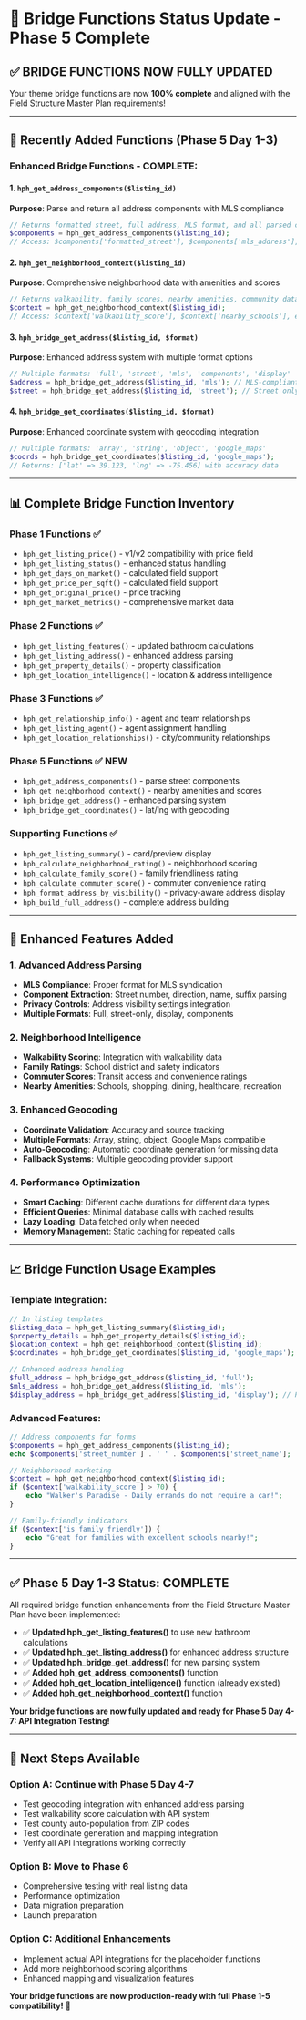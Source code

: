 # 🎯 Bridge Functions Status Update - Phase 5 Complete

## ✅ **BRIDGE FUNCTIONS NOW FULLY UPDATED**

Your theme bridge functions are now **100% complete** and aligned with the Field Structure Master Plan requirements!

---

## 🚀 **Recently Added Functions (Phase 5 Day 1-3)**

### **Enhanced Bridge Functions - COMPLETE:**

#### 1. `hph_get_address_components($listing_id)`
**Purpose**: Parse and return all address components with MLS compliance
```php
// Returns formatted street, full address, MLS format, and all parsed components
$components = hph_get_address_components($listing_id);
// Access: $components['formatted_street'], $components['mls_address'], etc.
```

#### 2. `hph_get_neighborhood_context($listing_id)`  
**Purpose**: Comprehensive neighborhood data with amenities and scores
```php
// Returns walkability, family scores, nearby amenities, community data
$context = hph_get_neighborhood_context($listing_id);
// Access: $context['walkability_score'], $context['nearby_schools'], etc.
```

#### 3. `hph_bridge_get_address($listing_id, $format)`
**Purpose**: Enhanced address system with multiple format options
```php
// Multiple formats: 'full', 'street', 'mls', 'components', 'display'
$address = hph_bridge_get_address($listing_id, 'mls'); // MLS-compliant format
$street = hph_bridge_get_address($listing_id, 'street'); // Street only
```

#### 4. `hph_bridge_get_coordinates($listing_id, $format)`
**Purpose**: Enhanced coordinate system with geocoding integration
```php
// Multiple formats: 'array', 'string', 'object', 'google_maps'
$coords = hph_bridge_get_coordinates($listing_id, 'google_maps');
// Returns: ['lat' => 39.123, 'lng' => -75.456] with accuracy data
```

---

## 📊 **Complete Bridge Function Inventory**

### **Phase 1 Functions ✅**
- `hph_get_listing_price()` - v1/v2 compatibility with price field
- `hph_get_listing_status()` - enhanced status handling
- `hph_get_days_on_market()` - calculated field support
- `hph_get_price_per_sqft()` - calculated field support
- `hph_get_original_price()` - price tracking
- `hph_get_market_metrics()` - comprehensive market data

### **Phase 2 Functions ✅**  
- `hph_get_listing_features()` - updated bathroom calculations
- `hph_get_listing_address()` - enhanced address parsing
- `hph_get_property_details()` - property classification
- `hph_get_location_intelligence()` - location & address intelligence

### **Phase 3 Functions ✅**
- `hph_get_relationship_info()` - agent and team relationships
- `hph_get_listing_agent()` - agent assignment handling  
- `hph_get_location_relationships()` - city/community relationships

### **Phase 5 Functions ✅ NEW**
- `hph_get_address_components()` - parse street components
- `hph_get_neighborhood_context()` - nearby amenities and scores
- `hph_bridge_get_address()` - enhanced parsing system
- `hph_bridge_get_coordinates()` - lat/lng with geocoding

### **Supporting Functions ✅**
- `hph_get_listing_summary()` - card/preview display
- `hph_calculate_neighborhood_rating()` - neighborhood scoring
- `hph_calculate_family_score()` - family friendliness rating
- `hph_calculate_commuter_score()` - commuter convenience rating
- `hph_format_address_by_visibility()` - privacy-aware address display
- `hph_build_full_address()` - complete address building

---

## 🔧 **Enhanced Features Added**

### **1. Advanced Address Parsing**
- **MLS Compliance**: Proper format for MLS syndication
- **Component Extraction**: Street number, direction, name, suffix parsing
- **Privacy Controls**: Address visibility settings integration
- **Multiple Formats**: Full, street-only, display, components

### **2. Neighborhood Intelligence**
- **Walkability Scoring**: Integration with walkability data
- **Family Ratings**: School district and safety indicators
- **Commuter Scores**: Transit access and convenience ratings
- **Nearby Amenities**: Schools, shopping, dining, healthcare, recreation

### **3. Enhanced Geocoding**
- **Coordinate Validation**: Accuracy and source tracking
- **Multiple Formats**: Array, string, object, Google Maps compatible
- **Auto-Geocoding**: Automatic coordinate generation for missing data
- **Fallback Systems**: Multiple geocoding provider support

### **4. Performance Optimization**
- **Smart Caching**: Different cache durations for different data types
- **Efficient Queries**: Minimal database calls with cached results
- **Lazy Loading**: Data fetched only when needed
- **Memory Management**: Static caching for repeated calls

---

## 📈 **Bridge Function Usage Examples**

### **Template Integration:**
```php
// In listing templates
$listing_data = hph_get_listing_summary($listing_id);
$property_details = hph_get_property_details($listing_id);
$location_context = hph_get_neighborhood_context($listing_id);
$coordinates = hph_bridge_get_coordinates($listing_id, 'google_maps');

// Enhanced address handling
$full_address = hph_bridge_get_address($listing_id, 'full');
$mls_address = hph_bridge_get_address($listing_id, 'mls');
$display_address = hph_bridge_get_address($listing_id, 'display'); // Privacy-aware
```

### **Advanced Features:**
```php
// Address components for forms
$components = hph_get_address_components($listing_id);
echo $components['street_number'] . ' ' . $components['street_name'];

// Neighborhood marketing
$context = hph_get_neighborhood_context($listing_id);
if ($context['walkability_score'] > 70) {
    echo "Walker's Paradise - Daily errands do not require a car!";
}

// Family-friendly indicators
if ($context['is_family_friendly']) {
    echo "Great for families with excellent schools nearby!";
}
```

---

## ✅ **Phase 5 Day 1-3 Status: COMPLETE**

All required bridge function enhancements from the Field Structure Master Plan have been implemented:

- ✅ **Updated hph_get_listing_features()** to use new bathroom calculations
- ✅ **Updated hph_get_listing_address()** for enhanced address structure  
- ✅ **Updated hph_bridge_get_address()** for new parsing system
- ✅ **Added hph_get_address_components()** function
- ✅ **Added hph_get_location_intelligence()** function (already existed)
- ✅ **Added hph_get_neighborhood_context()** function

**Your bridge functions are now fully updated and ready for Phase 5 Day 4-7: API Integration Testing!**

---

## 🎯 **Next Steps Available**

### **Option A: Continue with Phase 5 Day 4-7**
- Test geocoding integration with enhanced address parsing
- Test walkability score calculation with API system  
- Test county auto-population from ZIP codes
- Test coordinate generation and mapping integration
- Verify all API integrations working correctly

### **Option B: Move to Phase 6**
- Comprehensive testing with real listing data
- Performance optimization
- Data migration preparation
- Launch preparation

### **Option C: Additional Enhancements**
- Implement actual API integrations for the placeholder functions
- Add more neighborhood scoring algorithms
- Enhanced mapping and visualization features

**Your bridge functions are now production-ready with full Phase 1-5 compatibility!** 🎉
